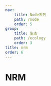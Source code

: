 ```yaml
---
nav:
    title: Node系列
    path: /node
    order: 5
group:
    title: 生态
    path: /ecology
    order: 3
title: nrm
order: 6
---
```


# NRM
